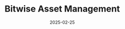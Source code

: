 ---  
layout: startup_page  
title: "Bitwise Asset Management"  
id: "bitwiseinvestments.com"  
permalink: "/bitwiseassetmanagementbitwiseinvestments.com02252025/"  
website: "https://www.bitwiseinvestments.com/"  
funding_round: "Equity"  
funding_amount: "$70M"  
investors: "Electric Capital, MassMutual, Highland Capital, MIT Investment Management Company, Haun Ventures, ParaFi Capital, Khosla Ventures, General Catalyst, Blockchain Coinvestors, Nikesh Arora"  
about: "Bitwise Asset Management is a crypto-specialist asset manager with over $12 billion in client assets. They offer a broad suite of 32 investment solutions, including yield and alpha strategies, index funds, and bitcoin ETPs, serving wealth teams, RIAs, and institutional clients."  
markets: "Fintech, Cryptocurrency, Asset Management"  
hq: "San Francisco, California, United States"  
founded_year: "2017"  
linkedin: "https://www.linkedin.com/company/bitwise-asset-management"  
twitter: "https://www.twitter.com/BitwiseInvest"  
instagram: ""  
facebook: "https://www.facebook.com/bitwiseinvestments"  
crunchbase: "https://www.crunchbase.com/organization/bitwise-asset-management"  
pitchbook: ""  

date_display: "25-Feb-2025"  
date: "2025-02-25"

# SEO Optimization  
meta_title: "Bitwise Asset Management - Equity Funding ($70M)"  
meta_description: "Bitwise Asset Management, Bitwise Asset Management is a crypto-specialist asset manager with over $12 billion in client assets. They offer a broad suite of 32 investment soluti..."  
meta_keywords: "Bitwise Asset Management, Fintech, Cryptocurrency, Asset Management, Equity funding"  
canonical_url: "https://startup.projectstartups.com/bitwiseassetmanagementbitwiseinvestments.com02252025/"  
---